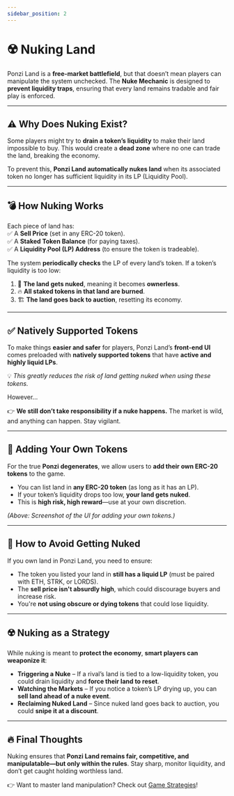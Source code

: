 ```yaml
---
sidebar_position: 2
---
```


# ☢️ Nuking Land

Ponzi Land is a **free-market battlefield**, but that doesn’t mean players can manipulate the system unchecked. The **Nuke Mechanic** is designed to **prevent liquidity traps**, ensuring that every land remains tradable and fair play is enforced.  

---

## ⚠️ Why Does Nuking Exist?  

Some players might try to **drain a token’s liquidity** to make their land impossible to buy. This would create a **dead zone** where no one can trade the land, breaking the economy.  

To prevent this, **Ponzi Land automatically nukes land** when its associated token no longer has sufficient liquidity in its LP (Liquidity Pool).  

---

## 💣 How Nuking Works  

Each piece of land has:  
✅ A **Sell Price** (set in any ERC-20 token).  
✅ A **Staked Token Balance** (for paying taxes).  
✅ A **Liquidity Pool (LP) Address** (to ensure the token is tradeable).  

The system **periodically checks** the LP of every land’s token. If a token’s liquidity is too low:  

1. 🚨 **The land gets nuked**, meaning it becomes **ownerless**.  
2. 🔥 **All staked tokens in that land are burned**.  
3. 🏗 **The land goes back to auction**, resetting its economy.  

---

## ✅ Natively Supported Tokens  

To make things **easier and safer** for players, Ponzi Land’s **front-end UI** comes preloaded with **natively supported tokens** that have **active and highly liquid LPs**.  

💡 *This greatly reduces the risk of land getting nuked when using these tokens.*  

However…  

👉 **We still don’t take responsibility if a nuke happens.** The market is wild, and anything can happen. Stay vigilant.  

---

## 🔄 Adding Your Own Tokens  

For the true **Ponzi degenerates**, we allow users to **add their own ERC-20 tokens** to the game.  

- You can list land in **any ERC-20 token** (as long as it has an LP).  
- If your token’s liquidity drops too low, **your land gets nuked**.  
- This is **high risk, high reward**—use at your own discretion.  

<!-- ![Screenshot of Token Selection UI](./images/add_custom_token.png)   -->
*(Above: Screenshot of the UI for adding your own tokens.)*  

---

## 🚀 How to Avoid Getting Nuked  

If you own land in Ponzi Land, you need to ensure:  
- The token you listed your land in **still has a liquid LP** (must be paired with ETH, STRK, or LORDS).  
- The **sell price isn't absurdly high**, which could discourage buyers and increase risk.  
- You're **not using obscure or dying tokens** that could lose liquidity.  

---

## ☢️ Nuking as a Strategy  

While nuking is meant to **protect the economy**, **smart players can weaponize it**:  
- **Triggering a Nuke** – If a rival’s land is tied to a low-liquidity token, you could drain liquidity and **force their land to reset**.  
- **Watching the Markets** – If you notice a token’s LP drying up, you can **sell land ahead of a nuke event**.  
- **Reclaiming Nuked Land** – Since nuked land goes back to auction, you could **snipe it at a discount**.  

---

## 🔥 Final Thoughts  

Nuking ensures that **Ponzi Land remains fair, competitive, and manipulatable—but only within the rules**. Stay sharp, monitor liquidity, and don’t get caught holding worthless land.  

👉 Want to master land manipulation? Check out [Game Strategies](/docs/game-strategies)!
